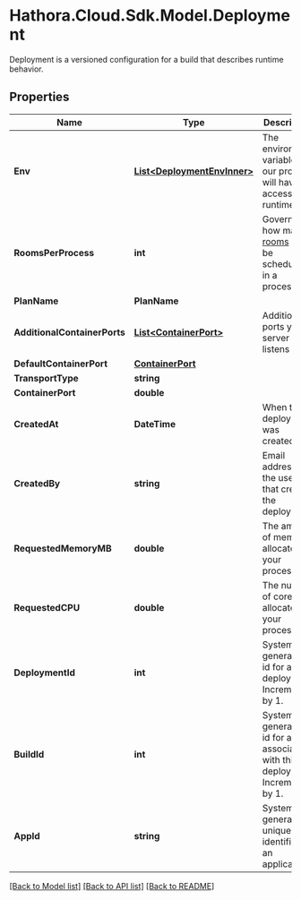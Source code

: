 # Hathora.Cloud.Sdk.Model.Deployment
Deployment is a versioned configuration for a build that describes runtime behavior.

## Properties

Name | Type | Description | Notes
------------ | ------------- | ------------- | -------------
**Env** | [**List&lt;DeploymentEnvInner&gt;**](DeploymentEnvInner.md) | The environment variable that our process will have access to at runtime. | 
**RoomsPerProcess** | **int** | Governs how many [rooms](https://hathora.dev/docs/concepts/hathora-entities#room) can be scheduled in a process. | 
**PlanName** | **PlanName** |  | 
**AdditionalContainerPorts** | [**List&lt;ContainerPort&gt;**](ContainerPort.md) | Additional ports your server listens on. | 
**DefaultContainerPort** | [**ContainerPort**](ContainerPort.md) |  | 
**TransportType** | **string** |  | 
**ContainerPort** | **double** |  | 
**CreatedAt** | **DateTime** | When the deployment was created. | 
**CreatedBy** | **string** | Email address for the user that created the deployment. | 
**RequestedMemoryMB** | **double** | The amount of memory allocated to your process. | 
**RequestedCPU** | **double** | The number of cores allocated to your process. | 
**DeploymentId** | **int** | System generated id for a deployment. Increments by 1. | 
**BuildId** | **int** | System generated id for a build associated with this deployment. Increments by 1. | 
**AppId** | **string** | System generated unique identifier for an application. | 

[[Back to Model list]](../README.md#documentation-for-models) [[Back to API list]](../README.md#documentation-for-api-endpoints) [[Back to README]](../README.md)

